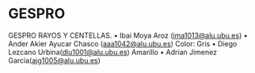 # GESPRO
GESPRO RAYOS Y CENTELLAS.
• Ibai Moya Aroz (ima1013@alu.ubu.es)
• Ander Akier Ayucar Chasco (aaa1042@alu.ubu.es) Color: Gris
• Diego Lezcano Urbina(dlu1001@alu.ubu.es) Amarillo 
• Adrian Jimenez Garcia(ajg1005@alu.ubu.es)